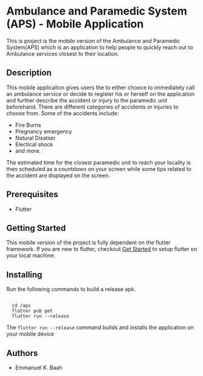 # Ambulance and Paramedic System (APS) - Mobile Application

This is project is the mobile version of the Ambulance and Paramedic System(APS) which is an application to help people to quickly reach out to Ambulance services closest to their location. 

## Description
 This mobile applicaiton gives users the to either chooce to immediately call an ambulance service or decide to register his      or herself on the application and further describe the accident or injury to the paramedic unit beforehand.
 There are different categories of accidents or injuries to choose from. Some of the accidents include:
 + Fire Burns 
 + Pregnancy emergency
 + Natural Disatser
 + Electical shock
 + and more.
 
 The estimated time for the closest paramedic unit to reach your locality is then scheduled as a countdown on your screen while some tips related to the accident are displayed on the screen.

## Prerequisites
 
- Flutter

## Getting Started

This mobile version of the project is fully dependent on the flutter framework. If you are new to flutter, checkout [Get Started](https://flutter.dev/docs/get-started/install) to setup flutter on your local machine.

## Installing 

Run the following commands to build a release apk.
```
  
  cd /aps
  flutter pub get
  flutter run --release
 ```

The ``` flutter run --release ``` command builds and installs the application on your mobile device

## Authors
  - Emmanuel K. Baah

